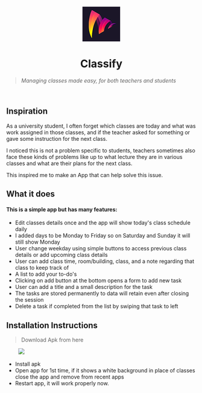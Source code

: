 <p align="center"><img src = "https://github.com/kshitijv256/Classify/blob/main/assets/icons/icon.png"><h1 align="center">Classify</h1></p1>

> <i> Managing classes made easy, for both teachers and students</i>
<br>

## Inspiration

As a university student, I often forget which classes are today and what was work assigned in those classes, and if the teacher asked for something or gave some instruction for the next class.

I noticed this is not a problem specific to students, teachers sometimes also face these kinds of problems like up to what lecture they are in various classes and what are their plans for the next class.

This inspired me to make an App that can help solve this issue.

## What it does

#### This is a simple app but has many features:

- Edit classes details once and the app will show today's class schedule daily
- I added days to be Monday to Friday so on Saturday and Sunday it will still show Monday
- User change weekday using simple buttons to access previous class details or add upcoming class details
- User can add class time, room/building, class, and a note regarding that class to keep track of
- A list to add your to-do's
- Clicking on add button at the bottom opens a form to add new task
- User can add a title and a small description for the task
- The tasks are stored permanently to data will retain even after closing the session
- Delete a task if completed from the list by swiping that task to left

## Installation Instructions
> Download Apk from here
<p>&nbsp;&nbsp;&nbsp;&nbsp;&nbsp;&nbsp;&nbsp;&nbsp;<a href="https://github.com/kshitijv256/Classify/raw/main/tryapp/classify.apk"><img src="https://img.shields.io/badge/Download-blue?&style=flat&logo=github&logoColor=white" /></a></p>

- Install apk
- Open app for 1st time, if it shows a white background in place of classes close the app and remove from recent apps
- Restart app, it will work properly now.
